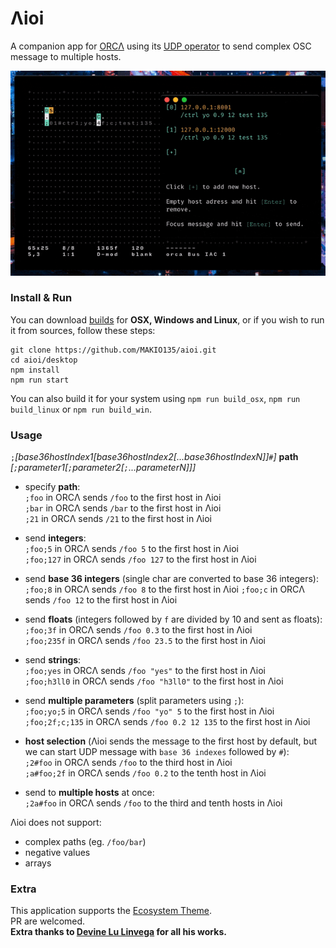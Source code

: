 # Λioi
A companion app for [ORCΛ](https://wiki.xxiivv.com/#orca) using its [UDP operator](https://github.com/hundredrabbits/Orca#udp) to send complex OSC message to multiple hosts.

![Λioi](aioi.gif)

### Install & Run
You can download [builds](https://github.com/MAKIO135/aioi/releases) for **OSX, Windows and Linux**, or if you wish to run it from sources, follow these steps:
```
git clone https://github.com/MAKIO135/aioi.git
cd aioi/desktop
npm install
npm run start
```
You can also build it for your system using `npm run build_osx`, `npm run build_linux` or `npm run build_win`.

### Usage
`;`*[base36hostIndex1[base36hostIndex2[...base36hostIndexN]]`#`]* **path** *[`;`parameter1[`;`parameter2[`;`...parameterN]]]*

- specify **path**:  
    `;foo` in ORCΛ sends `/foo` to the first host in Λioi  
    `;bar` in ORCΛ sends `/bar` to the first host in Λioi  
    `;21` in ORCΛ sends `/21` to the first host in Λioi

- send **integers**:  
    `;foo;5` in ORCΛ sends `/foo 5` to the first host in Λioi  
    `;foo;127` in ORCΛ sends `/foo 127` to the first host in Λioi

- send **base 36 integers** (single char are converted to base 36 integers):  
    `;foo;8` in ORCΛ sends `/foo 8` to the first host in Λioi
    `;foo;c` in ORCΛ sends `/foo 12` to the first host in Λioi

- send **floats** (integers followed by `f` are divided by 10 and sent as floats):  
    `;foo;3f` in ORCΛ sends `/foo 0.3` to the first host in Λioi  
    `;foo;235f` in ORCΛ sends `/foo 23.5` to the first host in Λioi

- send **strings**:  
    `;foo;yes` in ORCΛ sends `/foo "yes"` to the first host in Λioi  
    `;foo;h3ll0` in ORCΛ sends `/foo "h3ll0"` to the first host in Λioi

- send **multiple parameters** (split parameters using `;`):  
    `;foo;yo;5` in ORCΛ sends `/foo "yo" 5` to the first host in Λioi
    `;foo;2f;c;135` in ORCΛ sends `/foo 0.2 12 135` to the first host in Λioi

- **host selection** (Λioi sends the message to the first host by default, but we can start UDP message with `base 36 indexes` followed by `#`):  
    `;2#foo` in ORCΛ sends `/foo` to the third host in Λioi  
    `;a#foo;2f` in ORCΛ sends `/foo 0.2` to the tenth host in Λioi

- send to **multiple hosts** at once:  
    `;2a#foo` in ORCΛ sends `/foo` to the third and tenth hosts in Λioi

Λioi does not support:
- complex paths (eg. `/foo/bar`)
- negative values
- arrays

### Extra
This application supports the [Ecosystem Theme](https://github.com/hundredrabbits/Themes).  
PR are welcomed.  
**Extra thanks to [Devine Lu Linvega](https://wiki.xxiivv.com/#devine+lu+linvega) for all his works.**
